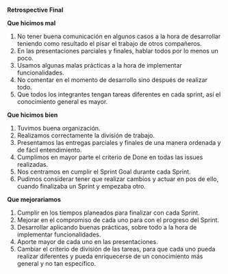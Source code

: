 **Retrospective Final**

**Que hicimos mal**
1. No tener buena comunicación en algunos casos a la hora de desarrollar teniendo como resultado el pisar el trabajo de otros compañeros.
2. En las presentaciones parciales y finales, hablar todos por lo menos un poco.
3. Usamos algunas malas prácticas a la hora de implementar funcionalidades.
4. No comentar en el momento de desarrollo sino después de realizar todo.
5. Que todos los integrantes tengan tareas diferentes en cada sprint, así el conocimiento general es mayor.


**Que hicimos bien**

1. Tuvimos buena organización.
2. Realizamos correctamente la división de trabajo.
3. Presentamos las entregas parciales y finales de una manera ordenada y de fácil entendimiento.
4. Cumplimos en mayor parte el criterio de Done en todas las issues realizadas.
5. Nos centramos en cumplir el Sprint Goal durante cada Sprint.
6. Pudimos considerar tener que realizar cambios y actuar en pos de ello, cuando finalizaba un Sprint y empezaba otro.


**Que mejorariamos**

1. Cumplir en los tiempos planeados para finalizar con cada Sprint.
2. Mejorar en el compromiso de cada uno para con el progreso del Sprint.
3. Desarrollar aplicando buenas prácticas, sobre todo a la hora de implementar funcionalidades.
4. Aporte mayor de cada uno en las presentaciones.
5. Cambiar el criterio de división de las tareas, para que cada uno pueda realizar diferentes y pueda enriquecerse de un conocimiento más general y no tan específico.

